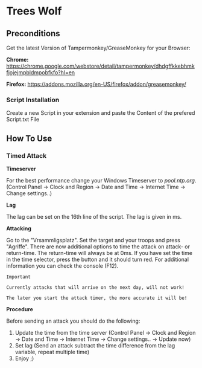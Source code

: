 # Trees Wolf
## Preconditions
Get the latest Version of Tampermonkey/GreaseMonkey for your Browser:

**Chrome:** https://chrome.google.com/webstore/detail/tampermonkey/dhdgffkkebhmkfjojejmpbldmpobfkfo?hl=en

**Firefox:** https://addons.mozilla.org/en-US/firefox/addon/greasemonkey/

### Script Installation
Create a new Script in your extension and paste the Content of the prefered Script.txt File

## How To Use
### Timed Attack
**Timeserver**

For the best performance change your Windows Timeserver to *pool.ntp.org*. (Control Panel -> Clock and Region -> Date and Time -> Internet Time -> Change settings..)

**Lag**

The lag can be set on the 16th line of the script. The lag is given in ms.

**Attacking**

Go to the "Vrsammligsplatz". Set the target and your troops and press "Agriffe". There are now additional options to time the attack on attack- or return-time. The return-time will always be at 0ms. If you have set the time in the time selector, press the button and it should turn red. For additional information you can check the console (F12).

``Important``

``Currently attacks that will arrive on the next day, will not work!``

``The later you start the attack timer, the more accurate it will be!``



**Procedure**

Before sending an attack you should do the following:

1. Update the time from the time server (Control Panel -> Clock and Region -> Date and Time -> Internet Time -> Change settings.. -> Update now)
2. Set lag (Send an attack subtract the time difference from the lag variable, repeat multiple time)
3. Enjoy ;)
